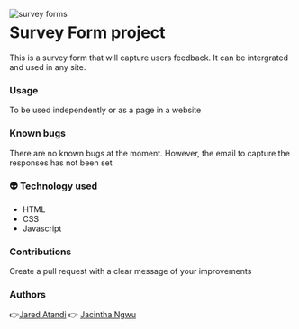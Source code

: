 <img src="./Image/SurveyForm.png"
	alt="survey forms"
	style="float: left; margin-right: 10px;"/>
# Survey Form project

This is a survey form that will capture users feedback. 
It can be intergrated and used in any site. 

### Usage
To be used independently or as a page in a website

### Known bugs

There are no known bugs at the moment.
However, the email to capture the responses has not been set

### :alien: Technology used

- HTML
- CSS
- Javascript

### Contributions

Create a pull request with a clear message of your improvements

### Authors
:point_right:[Jared Atandi](https://github.com/jaredatandi)
:point_right: [Jacintha Ngwu](https://github.com/JacintaNgwu)


